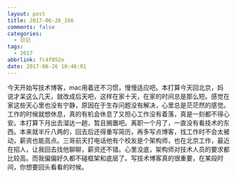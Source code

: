 ```yaml
---
layout: post
title: 2017-06-26_166
comments: false
categories:
  - 日记
tags:
  - 2017
abbrlink: fc4f052e
date: 2017-06-26 10:46:01
---
```


 今天开始写技术博客，mac用着还不习惯，慢慢适应吧。本打算今天回北京，妈说才呆这么几天，就改成后天吧，这样在家十天，在家的时间总是那么短。感觉在家这些天心里也没有宁静，原因在于生存问题没有解决，心里总是茫茫然的感觉。工作的时候就想休息，真的有机会休息了又担心工作没有着落，真是一刻都不得心安。本打算下月出去溜达一趟，暂且搁置吧。离职一个月了，一直没有看技术的东西。本来就半斤八两的，回去后还得重写简历，再多写点博客，找工作时不会太被动，薪资也能高点。三哥前天打电话他有个校友是个架构师，也在北京工作，最近在招人，让我回去找他聊聊，薪资还不错。心里没底，架构师对技术人员的要求都比较高。而我偏偏好久都不碰框架和底层了。写技术博客真的很重要，在某段时间，你想要回头看看的时候。
